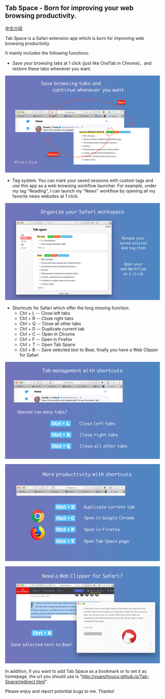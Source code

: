 ## Tab Space - Born for improving your web browsing productivity.

[中文介绍](https://sspai.com/post/56315)


Tab Space is a Safari extension app which is born for improving web browsing productivity.

It mainly includes the following functions:

- Save your browsing tabs at 1 click (just like OneTab in Chrome)，and restore these tabs whenever you want. 

![](assets/img/publicity.001.jpeg)

- Tag system. You can mark your saved sessions with custom tags and use this app as a web browsing workflow launcher. For example, under my tag "Reading", I can launch my "News" workflow by opening all my favorite news websites at 1 click.

![](assets/img/publicity.002.jpeg)

- Shortcuts for Safari which offer the long missing function:
    - Ctrl + L -- Close left tabs
    - Ctrl + R -- Close right tabs 
    - Ctrl + Q -- Close all other tabs
    - Ctrl + D -- Duplicate current tab
    - Ctrl + C -- Open in Chrome
    - Ctrl + F -- Open in Firefox
    - Ctrl + T -- Open Tab Space
    - Ctrl + B -- Save selected text to Bear, finally you have a Web Clipper for Safari

![](assets/img/publicity.003.jpeg)

![](assets/img/publicity.004.jpeg)

![](assets/img/publicity.005.jpeg)

In addition, if you want to add Tab Space as a bookmark or to set it as homepage, the url you should use is "http://yuanzhoucq.github.io/Tab-Space/redirect.html".

Please enjoy and report potential bugs to me. Thanks!
